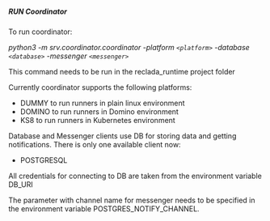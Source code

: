##### **RUN Coordinator**
To run coordinator:

_python3 -m srv.coordinator.coordinator -platform `<platform>` -database `<database>` -messenger `<messenger>`_

This command needs to be run in the reclada_runtime project folder

Currently coordinator supports the following platforms:
- DUMMY to run runners in plain linux environment
- DOMINO to run runners in Domino environment
- KS8 to run runners in Kubernetes environment

Database and Messenger clients use DB for storing data and getting notifications. There is only one available
client now:
- POSTGRESQL

All credentials for connecting to DB are taken from the environment variable DB_URI

The parameter with channel name for messenger needs to be specified 
in the environment variable POSTGRES_NOTIFY_CHANNEL.